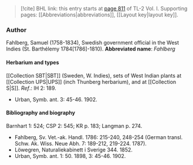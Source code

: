 > [!cite] BHL link: this entry starts at [page 811](https://www.biodiversitylibrary.org/page/33120942) of TL-2 Vol. I.
> Supporting pages: [[Abbreviations|abbreviations]], [[Layout key|layout key]].

### Author

Fahlberg, Samuel (1758-1834), Swedish government official in the West Indies (St. Barthélemy 1784\[1786\]-1810). 
**Abbreviated name**: *Fahlberg*

#### Herbarium and types

[[Collection SBT|SBT]] (Sweden, W. Indies), sets of West Indian plants at [[Collection UPS|UPS]] (inch Thunberg herbarium), and at [[Collection S|S]].
*Ref*.: IH 2: 189.
- Urban, Symb. ant. 3: 45-46. 1902.

#### Bibliography and biography

Barnhart 1: 524; CSP 2: 545; KR p. 183; Langman p. 274.
- Fahlberg, Sv. Vet.-ak. Handl. 1786: 215-240, 248-254 (German transl. Schw. Ak. Wiss. Neue Abh. 7: 189-212, 219-224. 1787).
- Löwegren, Naturaliekabinett i Sverige 344. 1852.
- Urban, Symb. ant. 1: 50. 1898, 3: 45-46. 1902.

